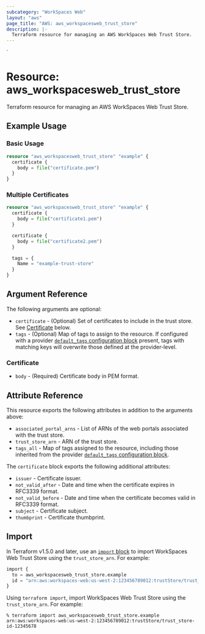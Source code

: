 ```yaml
---
subcategory: "WorkSpaces Web"
layout: "aws"
page_title: "AWS: aws_workspacesweb_trust_store"
description: |-
  Terraform resource for managing an AWS WorkSpaces Web Trust Store.
---
```

<!---
TIP: A few guiding principles for writing documentation:
1. Use simple language while avoiding jargon and figures of speech.
2. Focus on brevity and clarity to keep a reader's attention.
3. Use active voice and present tense whenever you can.
4. Document your feature as it exists now; do not mention the future or past if you can help it.
5. Use accessible and inclusive language.
--->`
# Resource: aws_workspacesweb_trust_store

Terraform resource for managing an AWS WorkSpaces Web Trust Store.

## Example Usage

### Basic Usage

```terraform
resource "aws_workspacesweb_trust_store" "example" {
  certificate {
    body = file("certificate.pem")
  }
}
```

### Multiple Certificates

```terraform
resource "aws_workspacesweb_trust_store" "example" {
  certificate {
    body = file("certificate1.pem")
  }

  certificate {
    body = file("certificate2.pem")
  }

  tags = {
    Name = "example-trust-store"
  }
}
```

## Argument Reference

The following arguments are optional:

* `certificate` - (Optional) Set of certificates to include in the trust store. See [Certificate](#certificate) below.
* `tags` - (Optional) Map of tags to assign to the resource. If configured with a provider [`default_tags` configuration block](https://registry.terraform.io/providers/hashicorp/aws/latest/docs#default_tags-configuration-block) present, tags with matching keys will overwrite those defined at the provider-level.

### Certificate

* `body` - (Required) Certificate body in PEM format.

## Attribute Reference

This resource exports the following attributes in addition to the arguments above:

* `associated_portal_arns` - List of ARNs of the web portals associated with the trust store.
* `trust_store_arn` - ARN of the trust store.
* `tags_all` - Map of tags assigned to the resource, including those inherited from the provider [`default_tags` configuration block](https://registry.terraform.io/providers/hashicorp/aws/latest/docs#default_tags-configuration-block).

The `certificate` block exports the following additional attributes:

* `issuer` - Certificate issuer.
* `not_valid_after` - Date and time when the certificate expires in RFC3339 format.
* `not_valid_before` - Date and time when the certificate becomes valid in RFC3339 format.
* `subject` - Certificate subject.
* `thumbprint` - Certificate thumbprint.

## Import

In Terraform v1.5.0 and later, use an [`import` block](https://developer.hashicorp.com/terraform/language/import) to import WorkSpaces Web Trust Store using the `trust_store_arn`. For example:

```terraform
import {
  to = aws_workspacesweb_trust_store.example
  id = "arn:aws:workspaces-web:us-west-2:123456789012:trustStore/trust_store-id-12345678"
}
```

Using `terraform import`, import WorkSpaces Web Trust Store using the `trust_store_arn`. For example:

```console
% terraform import aws_workspacesweb_trust_store.example arn:aws:workspaces-web:us-west-2:123456789012:trustStore/trust_store-id-12345678
```
